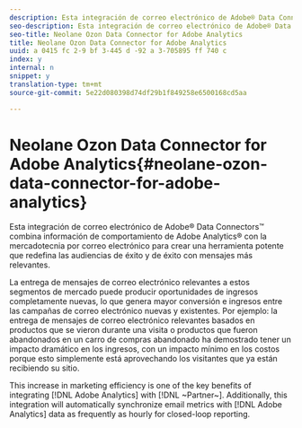 ```yaml
---
description: Esta integración de correo electrónico de Adobe® Data Connectors™ combina información de comportamiento de Adobe Analytics® con la mercadotecnia por correo electrónico para crear una herramienta potente que redefina las audiencias de éxito y de éxito con mensajes más relevantes.
seo-description: Esta integración de correo electrónico de Adobe® Data Connectors™ combina información de comportamiento de Adobe Analytics® con la mercadotecnia por correo electrónico para crear una herramienta potente que redefina las audiencias de éxito y de éxito con mensajes más relevantes.
seo-title: Neolane Ozon Data Connector for Adobe Analytics
title: Neolane Ozon Data Connector for Adobe Analytics
uuid: a 0415 fc 2-9 bf 3-445 d -92 a 3-705895 ff 740 c
index: y
internal: n
snippet: y
translation-type: tm+mt
source-git-commit: 5e22d080398d74df29b1f849258e6500168cd5aa

---
```



# Neolane Ozon Data Connector for Adobe Analytics{#neolane-ozon-data-connector-for-adobe-analytics}

Esta integración de correo electrónico de Adobe® Data Connectors™ combina información de comportamiento de Adobe Analytics® con la mercadotecnia por correo electrónico para crear una herramienta potente que redefina las audiencias de éxito y de éxito con mensajes más relevantes.

La entrega de mensajes de correo electrónico relevantes a estos segmentos de mercado puede producir oportunidades de ingresos completamente nuevas, lo que genera mayor conversión e ingresos entre las campañas de correo electrónico nuevas y existentes. Por ejemplo: la entrega de mensajes de correo electrónico relevantes basados en productos que se vieron durante una visita o productos que fueron abandonados en un carro de compras abandonado ha demostrado tener un impacto dramático en los ingresos, con un impacto mínimo en los costos porque esto simplemente está aprovechando los visitantes que ya están recibiendo su sitio.

This increase in marketing efficiency is one of the key benefits of integrating [!DNL Adobe Analytics] with [!DNL ~Partner~]. Additionally, this integration will automatically synchronize email metrics with [!DNL Adobe Analytics] data as frequently as hourly for closed-loop reporting.
